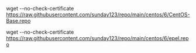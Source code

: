 
wget --no-check-certificate https://raw.githubusercontent.com/sunday123/repo/main/centos/6/CentOS-Base.repo

wget --no-check-certificate https://raw.githubusercontent.com/sunday123/repo/main/centos/6/epel.repo
